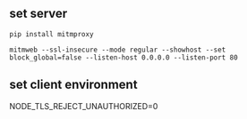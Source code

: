 ## set server
```
pip install mitmproxy
```

```
mitmweb --ssl-insecure --mode regular --showhost --set block_global=false --listen-host 0.0.0.0 --listen-port 80
```

## set client environment
NODE_TLS_REJECT_UNAUTHORIZED=0